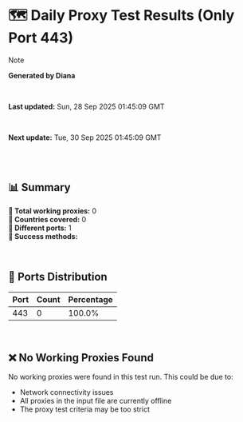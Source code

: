 # 🗺️ Daily Proxy Test Results (Only Port 443)

> [!NOTE]
>
> **Generated by Diana**
>
> <br/>
>
> **Last updated:** Sun, 28 Sep 2025 01:45:09 GMT
>
> <br/>
>
> **Next update:** Tue, 30 Sep 2025 01:45:09 GMT
>
> <br/>
>

</br>

## 📊 Summary

**🔹 Total working proxies:** 0  
**🔹 Countries covered:** 0  
**🔹 Different ports:** 1  
**🔹 Success methods:** 

<br/>

## 🔌 Ports Distribution

| Port | Count | Percentage |
|------|-------|------------|
| 443  | 0     | 100.0%     |

<br/>

## ❌ No Working Proxies Found

No working proxies were found in this test run. This could be due to:

- Network connectivity issues
- All proxies in the input file are currently offline
- The proxy test criteria may be too strict

